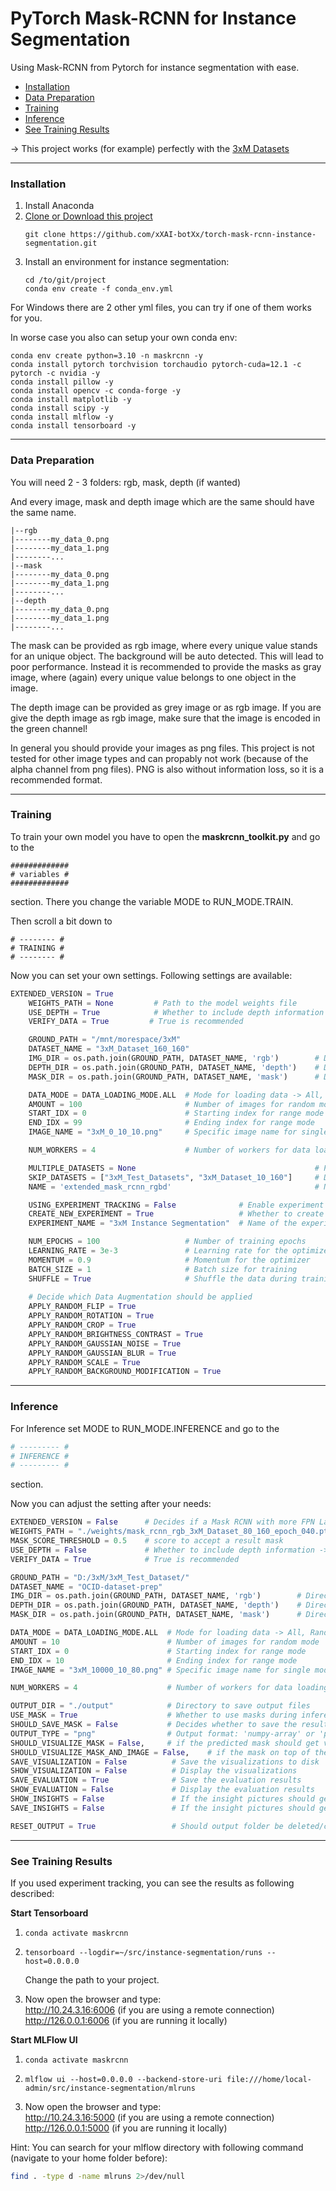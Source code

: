 # PyTorch Mask-RCNN for Instance Segmentation

Using Mask-RCNN from Pytorch for instance segmentation with ease.

- [Installation](#installation)
- [Data Preparation](#data-preparation)
- [Training](#training)
- [Inference](#inference)
- [See Training Results](#see-training-results)


-> This project works (for example) perfectly with the [3xM Datasets](https://github.com/xXAI-botXx/3xM)



---
### Installation

1. Install Anaconda
2. [Clone or Download this project](https://github.com/xXAI-botXx/torch-mask-rcnn-instance-segmentation)<br>
    ```terminal
    git clone https://github.com/xXAI-botXx/torch-mask-rcnn-instance-segmentation.git
    ```
3. Install an environment for instance segmentation:<br>
    ```terminal
    cd /to/git/project
    conda env create -f conda_env.yml
    ```

For Windows there are 2 other yml files, you can try if one of them works for you.

In worse case you also can setup your own conda env:
```terminal
conda env create python=3.10 -n maskrcnn -y
conda install pytorch torchvision torchaudio pytorch-cuda=12.1 -c pytorch -c nvidia -y
conda install pillow -y
conda install opencv -c conda-forge -y
conda install matplotlib -y
conda install scipy -y
conda install mlflow -y
conda install tensorboard -y
```


---
### Data Preparation

You will need 2 - 3 folders:
rgb, mask, depth (if wanted)

And every image, mask and depth image which are the same should have the same name.

```plaintext
|--rgb
|--------my_data_0.png
|--------my_data_1.png
|--------...
|--mask
|--------my_data_0.png
|--------my_data_1.png
|--------...
|--depth
|--------my_data_0.png
|--------my_data_1.png
|--------...
```

The mask can be provided as rgb image, where every unique value stands for an unique object. The background will be auto detected. This will lead to poor performance. Instead it is recommended to provide the masks as gray image, where (again) every unique value belongs to one object in the image.

The depth image can be provided as grey image or as rgb image. If you are give the depth image as rgb image, make sure that the image is encoded in the green channel!

In general you should provide your images as png files. This project is not tested for other image types and can propably not work (because of the alpha channel from png files). PNG is also without information loss, so it is a recommended format.



---
### Training

To train your own model you have to open the **maskrcnn_toolkit.py** and go to the

```plaintext
#############
# variables #
#############
```

section.
There you change the variable MODE to RUN_MODE.TRAIN.

Then scroll a bit down to

```plaintext
# -------- #
# TRAINING #
# -------- #
```

Now you can set your own settings. Following settings are available:

```python
EXTENDED_VERSION = True
    WEIGHTS_PATH = None         # Path to the model weights file
    USE_DEPTH = True            # Whether to include depth information -> as rgb and depth on green channel
    VERIFY_DATA = True         # True is recommended

    GROUND_PATH = "/mnt/morespace/3xM"     
    DATASET_NAME = "3xM_Dataset_160_160"
    IMG_DIR = os.path.join(GROUND_PATH, DATASET_NAME, 'rgb')        # Directory for RGB images
    DEPTH_DIR = os.path.join(GROUND_PATH, DATASET_NAME, 'depth')    # Directory for depth-preprocessed images
    MASK_DIR = os.path.join(GROUND_PATH, DATASET_NAME, 'mask')      # Directory for mask-preprocessed images

    DATA_MODE = DATA_LOADING_MODE.ALL  # Mode for loading data -> All, Random, Range, Single Image
    AMOUNT = 100                       # Number of images for random mode
    START_IDX = 0                      # Starting index for range mode
    END_IDX = 99                       # Ending index for range mode
    IMAGE_NAME = "3xM_0_10_10.png"     # Specific image name for single mode

    NUM_WORKERS = 4                    # Number of workers for data loading

    MULTIPLE_DATASETS = None                                        # Path to folder for training multiple models
    SKIP_DATASETS = ["3xM_Test_Datasets", "3xM_Dataset_10_160"]     # Datasets to skip, if training multiple datasets
    NAME = 'extended_mask_rcnn_rgbd'                                # Name of the model to use

    USING_EXPERIMENT_TRACKING = False              # Enable experiment tracking
    CREATE_NEW_EXPERIMENT = True                   # Whether to create a new experiment run
    EXPERIMENT_NAME = "3xM Instance Segmentation"  # Name of the experiment

    NUM_EPOCHS = 100                   # Number of training epochs
    LEARNING_RATE = 3e-3               # Learning rate for the optimizer
    MOMENTUM = 0.9                     # Momentum for the optimizer
    BATCH_SIZE = 1                     # Batch size for training
    SHUFFLE = True                     # Shuffle the data during training
    
    # Decide which Data Augmentation should be applied
    APPLY_RANDOM_FLIP = True
    APPLY_RANDOM_ROTATION = True
    APPLY_RANDOM_CROP = True
    APPLY_RANDOM_BRIGHTNESS_CONTRAST = True
    APPLY_RANDOM_GAUSSIAN_NOISE = True
    APPLY_RANDOM_GAUSSIAN_BLUR = True
    APPLY_RANDOM_SCALE = True
    APPLY_RANDOM_BACKGROUND_MODIFICATION = True
```



---
### Inference

For Inference set MODE to RUN_MODE.INFERENCE and go to the

```python
# --------- #
# INFERENCE #
# --------- #
```

section.

Now you can adjust the setting after your needs:

```python
EXTENDED_VERSION = False      # Decides if a Mask RCNN with more FPN Layers and a less strict NMS and another Learning Rate strategy should get used
WEIGHTS_PATH = "./weights/mask_rcnn_rgb_3xM_Dataset_80_160_epoch_040.pth"  # Path to the model weights file
MASK_SCORE_THRESHOLD = 0.5    # score to accept a result mask
USE_DEPTH = False             # Whether to include depth information -> as rgb and depth on green channel
VERIFY_DATA = True            # True is recommended

GROUND_PATH = "D:/3xM/3xM_Test_Dataset/"
DATASET_NAME = "OCID-dataset-prep"
IMG_DIR = os.path.join(GROUND_PATH, DATASET_NAME, 'rgb')        # Directory for RGB images
DEPTH_DIR = os.path.join(GROUND_PATH, DATASET_NAME, 'depth')    # Directory for depth-preprocessed images
MASK_DIR = os.path.join(GROUND_PATH, DATASET_NAME, 'mask')      # Directory for mask-preprocessed images

DATA_MODE = DATA_LOADING_MODE.ALL  # Mode for loading data -> All, Random, Range, Single Image
AMOUNT = 10                        # Number of images for random mode
START_IDX = 0                      # Starting index for range mode
END_IDX = 10                       # Ending index for range mode
IMAGE_NAME = "3xM_10000_10_80.png" # Specific image name for single mode

NUM_WORKERS = 4                    # Number of workers for data loading

OUTPUT_DIR = "./output"            # Directory to save output files
USE_MASK = True                    # Whether to use masks during inference
SHOULD_SAVE_MASK = False           # Decides whether to save the result mask
OUTPUT_TYPE = "png"                # Output format: 'numpy-array' or 'png'
SHOULD_VISUALIZE_MASK = False,     # if the predicted mask should get visualized
SHOULD_VISUALIZE_MASK_AND_IMAGE = False,    # if the mask on top of the image get visualized
SAVE_VISUALIZATION = False          # Save the visualizations to disk
SHOW_VISUALIZATION = False          # Display the visualizations
SAVE_EVALUATION = True              # Save the evaluation results
SHOW_EVALUATION = False             # Display the evaluation results
SHOW_INSIGHTS = False               # If the insight pictures should get showed, from the in-between network steps
SAVE_INSIGHTS = False               # If the insight pictures should get saved, from the in-between network steps

RESET_OUTPUT = True                 # Should output folder be deleted/cleared before inferencing 
```



---
### See Training Results

If you used experiment tracking, you can see the results as following described:


**Start Tensorboard**

1. ``` terminal
   conda activate maskrcnn
   ```

2. ``` terminal
   tensorboard --logdir=~/src/instance-segmentation/runs --host=0.0.0.0
   ```

    Change the path to your project.

3. Now open the browser and type:<br>
   http://10.24.3.16:6006 (if you are using a remote connection)<br>
   http://126.0.0.1:6006 (if you are running it locally)



**Start MLFlow UI**

1. ``` terminal
   conda activate maskrcnn
   ```

2. ``` terminal
   mlflow ui --host=0.0.0.0 --backend-store-uri file:///home/local-admin/src/instance-segmentation/mlruns
   ```

3. Now open the browser and type:<br>
   http://10.24.3.16:5000 (if you are using a remote connection)<br>
   http://126.0.0.1:5000 (if you are running it locally)



Hint: You can search for your mlflow directory with following command (navigate to your home folder before):

```bash
find . -type d -name mlruns 2>/dev/null
```






